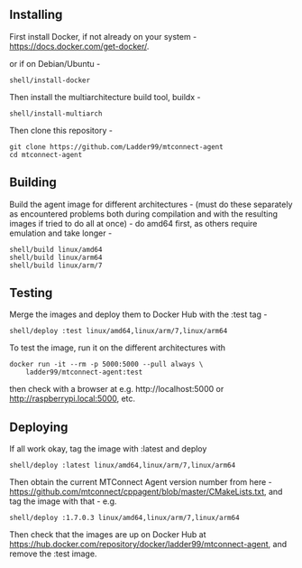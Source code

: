 ## Installing

First install Docker, if not already on your system - https://docs.docker.com/get-docker/.

or if on Debian/Ubuntu -

    shell/install-docker

Then install the multiarchitecture build tool, buildx - 

    shell/install-multiarch

Then clone this repository - 

    git clone https://github.com/Ladder99/mtconnect-agent
    cd mtconnect-agent


## Building

Build the agent image for different architectures - (must do these separately as encountered problems both during compilation and with the resulting images if tried to do all at once) - do amd64 first, as others require emulation and take longer -

    shell/build linux/amd64
    shell/build linux/arm64
    shell/build linux/arm/7


## Testing

Merge the images and deploy them to Docker Hub with the :test tag - 

    shell/deploy :test linux/amd64,linux/arm/7,linux/arm64

To test the image, run it on the different architectures with

    docker run -it --rm -p 5000:5000 --pull always \
        ladder99/mtconnect-agent:test

then check with a browser at e.g. http://localhost:5000 or http://raspberrypi.local:5000, etc.


## Deploying

If all work okay, tag the image with :latest and deploy

    shell/deploy :latest linux/amd64,linux/arm/7,linux/arm64

Then obtain the current MTConnect Agent version number from here - https://github.com/mtconnect/cppagent/blob/master/CMakeLists.txt, and tag the image with that - e.g. 

    shell/deploy :1.7.0.3 linux/amd64,linux/arm/7,linux/arm64

Then check that the images are up on Docker Hub at https://hub.docker.com/repository/docker/ladder99/mtconnect-agent, and remove the :test image.

